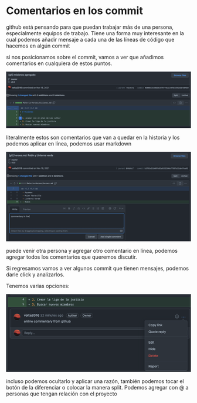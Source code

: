 # Comentarios en los commit

github está pensando para que puedan trabajar más de una persona, especialmente equipos de trabajo. Tiene una forma muy interesante en la cual podemos añadir mensaje a cada una de las líneas de código que hacemos en algún commit

si nos posicionamos sobre el commit, vamos a ver que añadimos comentarios en cualquiera de estos puntos.

![in line](/images/commit-in-line.png)

literalmente estos son comentarios que van a quedar en la historia y los podemos aplicar en línea, podemos usar markdown

![in line commentary](/images/commentary.png)

puede venir otra persona y agregar otro comentario en línea, podemos agregar todos los comentarios que queremos discutir.

Si regresamos vamos a ver algunos commit que tienen mensajes, podemos darle click y analizarlos.

Tenemos varias opciones:

![in line commentary](/images/delete.png)

incluso podemos ocultarlo y aplicar una razón, también podemos tocar el botón de la diferenciar o colocar la manera split.
Podemos agregar con @ a personas que tengan relación con el proyecto
